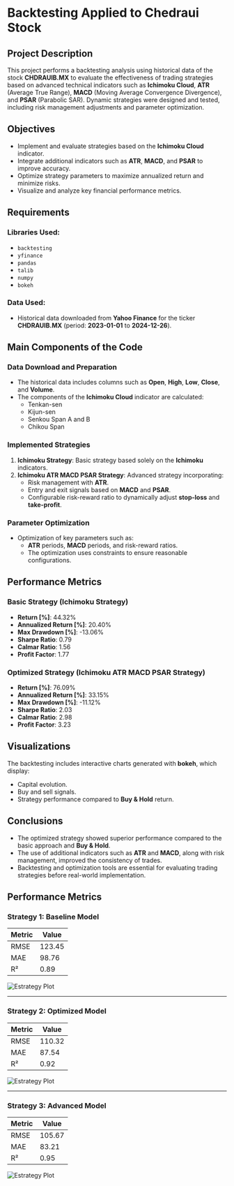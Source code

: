 # Backtesting Applied to Chedraui Stock

## Project Description

This project performs a backtesting analysis using historical data of the stock **CHDRAUIB.MX** to evaluate the effectiveness of trading strategies based on advanced technical indicators such as **Ichimoku Cloud**, **ATR** (Average True Range), **MACD** (Moving Average Convergence Divergence), and **PSAR** (Parabolic SAR). Dynamic strategies were designed and tested, including risk management adjustments and parameter optimization.

## Objectives

- Implement and evaluate strategies based on the **Ichimoku Cloud** indicator.
- Integrate additional indicators such as **ATR**, **MACD**, and **PSAR** to improve accuracy.
- Optimize strategy parameters to maximize annualized return and minimize risks.
- Visualize and analyze key financial performance metrics.

## Requirements

### Libraries Used:
- `backtesting`
- `yfinance`
- `pandas`
- `talib`
- `numpy`
- `bokeh`

### Data Used:
- Historical data downloaded from **Yahoo Finance** for the ticker **CHDRAUIB.MX** (period: **2023-01-01** to **2024-12-26**).

## Main Components of the Code

### Data Download and Preparation
- The historical data includes columns such as **Open**, **High**, **Low**, **Close**, and **Volume**.
- The components of the **Ichimoku Cloud** indicator are calculated:
  - Tenkan-sen
  - Kijun-sen
  - Senkou Span A and B
  - Chikou Span

### Implemented Strategies

1. **Ichimoku Strategy**: Basic strategy based solely on the **Ichimoku** indicators.
2. **Ichimoku ATR MACD PSAR Strategy**: Advanced strategy incorporating:
   - Risk management with **ATR**.
   - Entry and exit signals based on **MACD** and **PSAR**.
   - Configurable risk-reward ratio to dynamically adjust **stop-loss** and **take-profit**.

### Parameter Optimization
- Optimization of key parameters such as:
  - **ATR** periods, **MACD** periods, and risk-reward ratios.
  - The optimization uses constraints to ensure reasonable configurations.

## Performance Metrics

### Basic Strategy (Ichimoku Strategy)
- **Return [%]**: 44.32%
- **Annualized Return [%]**: 20.40%
- **Max Drawdown [%]**: -13.06%
- **Sharpe Ratio**: 0.79
- **Calmar Ratio**: 1.56
- **Profit Factor**: 1.77

### Optimized Strategy (Ichimoku ATR MACD PSAR Strategy)
- **Return [%]**: 76.09%
- **Annualized Return [%]**: 33.15%
- **Max Drawdown [%]**: -11.12%
- **Sharpe Ratio**: 2.03
- **Calmar Ratio**: 2.98
- **Profit Factor**: 3.23

## Visualizations
The backtesting includes interactive charts generated with **bokeh**, which display:
- Capital evolution.
- Buy and sell signals.
- Strategy performance compared to **Buy & Hold** return.

## Conclusions
- The optimized strategy showed superior performance compared to the basic approach and **Buy & Hold**.
- The use of additional indicators such as **ATR** and **MACD**, along with risk management, improved the consistency of trades.
- Backtesting and optimization tools are essential for evaluating trading strategies before real-world implementation.


## Performance Metrics

### Strategy 1: Baseline Model

| Metric           | Value  |
|-------------------|--------|
| RMSE             | 123.45 |
| MAE              | 98.76  |
| R²               | 0.89   |

![Estrategy Plot](path/to/forecast_baseline.png)

---

### Strategy 2: Optimized Model

| Metric           | Value  |
|-------------------|--------|
| RMSE             | 110.32 |
| MAE              | 87.54  |
| R²               | 0.92   |

![Estrategy Plot](path/to/forecast_optimized.png)

---

### Strategy 3: Advanced Model

| Metric           | Value  |
|-------------------|--------|
| RMSE             | 105.67 |
| MAE              | 83.21  |
| R²               | 0.95   |

![Estrategy Plot](path/to/forecast_advanced.png)
